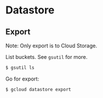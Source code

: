 # Datastore

## Export

Note: Only export is to Cloud Storage.

List buckets. See `gsutil` for more.
```bash
$ gsutil ls
```

Go for export:
```bash
$ gcloud datastore export
```
